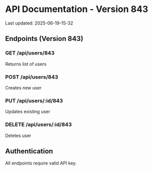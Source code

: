# API Documentation - Version 843
Last updated: 2025-06-19-15-32

## Endpoints (Version 843)

### GET /api/users/843
Returns list of users

### POST /api/users/843
Creates new user

### PUT /api/users/:id/843
Updates existing user

### DELETE /api/users/:id/843
Deletes user

## Authentication
All endpoints require valid API key.
